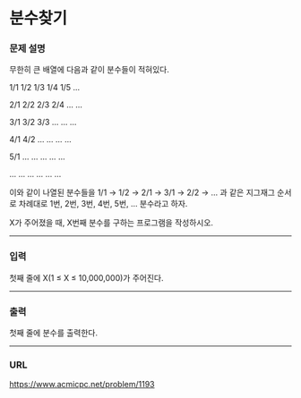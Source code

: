 # 분수찾기

### 문제 설명

무한히 큰 배열에 다음과 같이 분수들이 적혀있다.

1/1	1/2	1/3	1/4	1/5	 …

2/1	2/2	2/3	2/4	 …	 …

3/1	3/2	3/3	 …	 …	 …

4/1	4/2	 …	 …	 …	 …

5/1	 …	 … 	 …	 …	 …

 …	 …	 …	 …	 …	 …

이와 같이 나열된 분수들을 1/1 → 1/2 → 2/1 → 3/1 → 2/2 → … 과 같은 지그재그 순서로 차례대로 1번, 2번, 3번, 4번, 5번, … 분수라고 하자.

X가 주어졌을 때, X번째 분수를 구하는 프로그램을 작성하시오.

-----------
### 입력

첫째 줄에 X(1 ≤ X ≤ 10,000,000)가 주어진다.

-----------
### 출력

첫째 줄에 분수를 출력한다.

-----------
### URL

https://www.acmicpc.net/problem/1193
